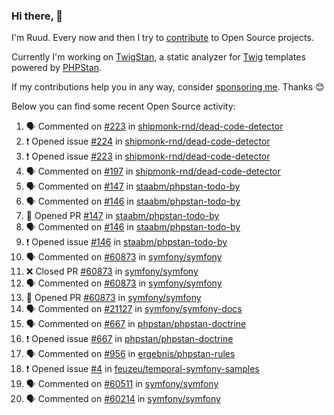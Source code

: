 ### Hi there, 👋

I'm Ruud. Every now and then I try to [contribute](https://github.com/pulls?q=+is%3Apr+author%3Aruudk+archived%3Afalse+is%3Apublic+) to Open Source projects.

Currently I'm working on [TwigStan](https://github.com/twigstan), a static analyzer for [Twig](https://twig.symfony.com/) templates powered by [PHPStan](https://phpstan.org/).

If my contributions help you in any way, consider [sponsoring me](https://github.com/sponsors/ruudk). Thanks 😊

Below you can find some recent Open Source activity:

<!--START_SECTION:activity-->
1. 🗣 Commented on [#223](https://github.com/shipmonk-rnd/dead-code-detector/issues/223#issuecomment-3007910464) in [shipmonk-rnd/dead-code-detector](https://github.com/shipmonk-rnd/dead-code-detector)
2. ❗ Opened issue [#224](https://github.com/shipmonk-rnd/dead-code-detector/issues/224) in [shipmonk-rnd/dead-code-detector](https://github.com/shipmonk-rnd/dead-code-detector)
3. ❗ Opened issue [#223](https://github.com/shipmonk-rnd/dead-code-detector/issues/223) in [shipmonk-rnd/dead-code-detector](https://github.com/shipmonk-rnd/dead-code-detector)
4. 🗣 Commented on [#197](https://github.com/shipmonk-rnd/dead-code-detector/pull/197#issuecomment-3007630431) in [shipmonk-rnd/dead-code-detector](https://github.com/shipmonk-rnd/dead-code-detector)
5. 🗣 Commented on [#147](https://github.com/staabm/phpstan-todo-by/pull/147#issuecomment-2999369031) in [staabm/phpstan-todo-by](https://github.com/staabm/phpstan-todo-by)
6. 🗣 Commented on [#146](https://github.com/staabm/phpstan-todo-by/issues/146#issuecomment-2999165994) in [staabm/phpstan-todo-by](https://github.com/staabm/phpstan-todo-by)
7. 💪 Opened PR [#147](https://github.com/staabm/phpstan-todo-by/pull/147) in [staabm/phpstan-todo-by](https://github.com/staabm/phpstan-todo-by)
8. 🗣 Commented on [#146](https://github.com/staabm/phpstan-todo-by/issues/146#issuecomment-2999140358) in [staabm/phpstan-todo-by](https://github.com/staabm/phpstan-todo-by)
9. ❗ Opened issue [#146](https://github.com/staabm/phpstan-todo-by/issues/146) in [staabm/phpstan-todo-by](https://github.com/staabm/phpstan-todo-by)
10. 🗣 Commented on [#60873](https://github.com/symfony/symfony/pull/60873#issuecomment-2995647421) in [symfony/symfony](https://github.com/symfony/symfony)
11. ❌ Closed PR [#60873](https://github.com/symfony/symfony/pull/60873) in [symfony/symfony](https://github.com/symfony/symfony)
12. 🗣 Commented on [#60873](https://github.com/symfony/symfony/pull/60873#issuecomment-2995630696) in [symfony/symfony](https://github.com/symfony/symfony)
13. 💪 Opened PR [#60873](https://github.com/symfony/symfony/pull/60873) in [symfony/symfony](https://github.com/symfony/symfony)
14. 🗣 Commented on [#21127](https://github.com/symfony/symfony-docs/issues/21127#issuecomment-2995412059) in [symfony/symfony-docs](https://github.com/symfony/symfony-docs)
15. 🗣 Commented on [#667](https://github.com/phpstan/phpstan-doctrine/issues/667#issuecomment-2993507299) in [phpstan/phpstan-doctrine](https://github.com/phpstan/phpstan-doctrine)
16. ❗ Opened issue [#667](https://github.com/phpstan/phpstan-doctrine/issues/667) in [phpstan/phpstan-doctrine](https://github.com/phpstan/phpstan-doctrine)
17. 🗣 Commented on [#956](https://github.com/ergebnis/phpstan-rules/issues/956#issuecomment-2993457627) in [ergebnis/phpstan-rules](https://github.com/ergebnis/phpstan-rules)
18. ❗ Opened issue [#4](https://github.com/feuzeu/temporal-symfony-samples/issues/4) in [feuzeu/temporal-symfony-samples](https://github.com/feuzeu/temporal-symfony-samples)
19. 🗣 Commented on [#60511](https://github.com/symfony/symfony/pull/60511#issuecomment-2988121206) in [symfony/symfony](https://github.com/symfony/symfony)
20. 🗣 Commented on [#60214](https://github.com/symfony/symfony/issues/60214#issuecomment-2988015700) in [symfony/symfony](https://github.com/symfony/symfony)
<!--END_SECTION:activity-->
